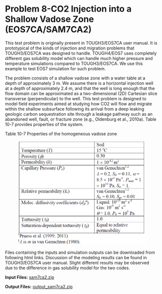 # Problem 8-CO2 Injection into a Shallow Vadose Zone (EOS7CA/SAM7CA2)

This test problem is originally present in TOUGH3/EOS7CA user manual. It is prototypical of the kinds of injection and migration problems that TOUGH3/EOS7CA was designed to handle. TOUGH4/EOS7 uses completely different gas solubility model which can handle much higher pressure and temperature simulations compared to  TOUGH3/EOS7CA. We use this example to test EOS7 simulation for such problem.&#x20;

The problem consists of a shallow vadose zone with a water table at a depth of approximately 3 m. We assume there is a horizontal injection well at a depth of approximately 2.4 m, and that the well is long enough that the flow domain can be approximated as a two-dimensional (2D) Cartesian slice transverse (perpendicular) to the well. This test problem is designed to model field experiments aimed at studying how CO2 will flow and migrate within the shallow subsurface following its arrival from a deep leaking geologic carbon sequestration site through a leakage pathway such as an abandoned well, fault, or fracture zone (e.g., Oldenburg et al., 2010a). Table 10-7 provides properties of the system.

&#x20;                         Table 10-7 Properties of the homogeneous vadose zone

<figure><img src="../../.gitbook/assets/image (69).png" alt="" width="560"><figcaption></figcaption></figure>

Files containing the inputs and simulation outputs can be downloaded from following html links. Discussion of the modeling results can be found in TOUGH3/EOS7CA user manual. Slight different results may be observed due to the difference in gas solubility model for the two codes. &#x20;

**Input Files:**                 [sam7ca2.zip](https://drive.google.com/file/d/1K-V6wROcfEpdL8lGLuExZ4frGQq7pU5r/view?usp=sharing)&#x20;

**Output Files:**                [output\_sam7ca2.zip](https://drive.google.com/file/d/1nBn5d2Q4Gc\_g0Puizi9J4Pbn7VoeVnPY/view?usp=sharing)
